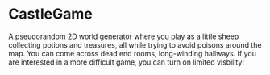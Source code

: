 # CastleGame

A pseudorandom 2D world generator where you play as a little sheep collecting potions and treasures, all while trying to avoid poisons around the map. You can come across dead end rooms, long-winding hallways. If you are interested in a more difficult game, you can turn on limited visbility! 
